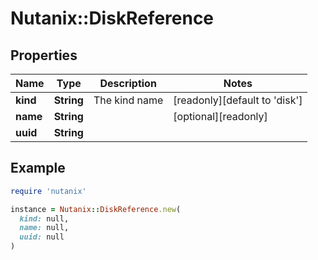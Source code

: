 # Nutanix::DiskReference

## Properties

| Name | Type | Description | Notes |
| ---- | ---- | ----------- | ----- |
| **kind** | **String** | The kind name | [readonly][default to &#39;disk&#39;] |
| **name** | **String** |  | [optional][readonly] |
| **uuid** | **String** |  |  |

## Example

```ruby
require 'nutanix'

instance = Nutanix::DiskReference.new(
  kind: null,
  name: null,
  uuid: null
)
```

